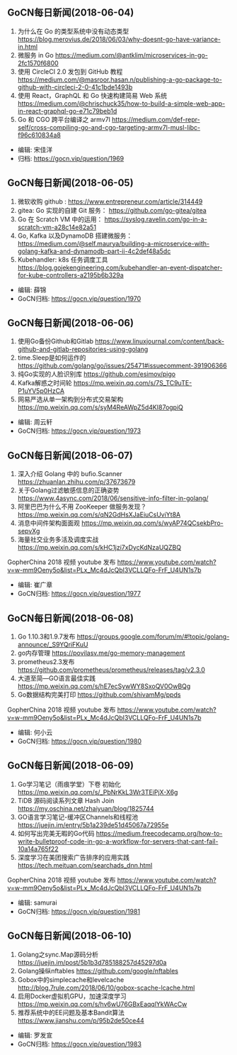 ## GoCN每日新闻(2018-06-04)

1. 为什么在 Go 的类型系统中没有动态类型 https://blog.merovius.de/2018/06/03/why-doesnt-go-have-variance-in.html
2. 微服务 in Go https://medium.com/@antklim/microservices-in-go-2fc1570f6800
3. 使用 CircleCI 2.0 发包到 GitHub 教程
https://medium.com/@masroor.hasan.n/publishing-a-go-package-to-github-with-circleci-2-0-41c1bde1493b
4. 使用 React，GraphQL 和 Go 快速构建简易 Web 系统 https://medium.com/@chrischuck35/how-to-build-a-simple-web-app-in-react-graphql-go-e71c79beb1d
5. Go 和 CGO 跨平台编译之 armv7l https://medium.com/def-repr-self/cross-compiling-go-and-cgo-targeting-armv7l-musl-libc-f96c610834a8

* 编辑: 宋佳洋   
* 归档: https://gocn.vip/question/1969


## GoCN每日新闻(2018-06-05)

1. 微软收购 github : https://www.entrepreneur.com/article/314449
2. gitea: Go 实现的自建 Git 服务： https://github.com/go-gitea/gitea
3. Go 在 Scratch VM 中的运用： https://syslog.ravelin.com/go-in-a-scratch-vm-a28c14e82a51
5. Go, Kafka 以及DynamoDB 搭建微服务： https://medium.com/@self.maurya/building-a-microservice-with-golang-kafka-and-dynamodb-part-ii-4c2def48a5dc
5. Kubehandler: k8s 任务调度工具  https://blog.gojekengineering.com/kubehandler-an-event-dispatcher-for-kube-controllers-a2195b6b329a


* 编辑: 薛锦
* GoCN归档:  https://gocn.vip/question/1970

## GoCN每日新闻(2018-06-06)

1. 使用Go备份Github和Gitlab https://www.linuxjournal.com/content/back-github-and-gitlab-repositories-using-golang
2. time.Sleep是如何运作的 https://github.com/golang/go/issues/25471#issuecomment-391906366 
3. 纯Go实现的人脸识别库 https://github.com/esimov/pigo
4. Kafka解惑之时间轮 https://mp.weixin.qq.com/s/7S_TC9uTE-P1uYV5p0HzCA
5. 网易严选从单一架构到分布式交易架构 https://mp.weixin.qq.com/s/syM4ReAWpZ5d4KI87ogpiQ


* 编辑: 周云轩
* GoCN归档:  https://gocn.vip/question/1973

## GoCN每日新闻(2018-06-07)

1. 深入介绍 Golang 中的 bufio.Scanner https://zhuanlan.zhihu.com/p/37673679
2. 关于Golang过滤敏感信息的正确姿势 https://www.4async.com/2018/06/sensitive-info-filter-in-golang/
3. 阿里巴巴为什么不用 ZooKeeper 做服务发现？https://mp.weixin.qq.com/s/qN2GdHsXJaEiuCsUviYt8A
4. 消息中间件架构面面观 https://mp.weixin.qq.com/s/wyAP74QCsekbPro-sepvXg
5. 海量社交业务多活及调度实战 https://mp.weixin.qq.com/s/kHC1jzi7xDycKdNzaUQZBQ

GopherChina 2018 视频 youtube 发布 https://www.youtube.com/watch?v=w-mm9Oeny5o&list=PLx_Mc4dJcQbl3VCLLQFo-FrF_U4UN1s7b

* 编辑: 崔广章
* GoCN归档: https://gocn.vip/question/1977

## GoCN每日新闻(2018-06-08)

1. Go 1.10.3和1.9.7发布 https://groups.google.com/forum/m/#!topic/golang-announce/_S9YQriFKuU
2. go内存管理 https://povilasv.me/go-memory-management
3. prometheus2.3发布 https://github.com/prometheus/prometheus/releases/tag/v2.3.0
4. 大道至简—GO语言最佳实践 https://mp.weixin.qq.com/s/hE7ecSywWY8SxoQV0OwBQg
5. Go数据结构完美打印 https://github.com/shivamMg/ppds

GopherChina 2018 视频 youtube 发布 https://www.youtube.com/watch?v=w-mm9Oeny5o&list=PLx_Mc4dJcQbl3VCLLQFo-FrF_U4UN1s7b

* 编辑: 何小云
* GoCN归档: https://gocn.vip/question/1980

## GoCN每日新闻(2018-06-09)

1. Go学习笔记（雨痕学堂）下卷 初始化 https://mp.weixin.qq.com/s/_PbNrKkL3Wr3TEiPjX-X6g
2. TiDB 源码阅读系列文章 Hash Join https://my.oschina.net/zhaiyuan/blog/1825744
3. GO语言学习笔记-缓冲区Channels和线程池 https://juejin.im/entry/5b1a239de51d45067a72955e
4. 如何写出完美无暇的Go代码 https://medium.freecodecamp.org/how-to-write-bulletproof-code-in-go-a-workflow-for-servers-that-cant-fail-10a14a765f22
5. 深度学习在美团搜索广告排序的应用实践 https://tech.meituan.com/searchads_dnn.html

GopherChina 2018 视频 youtube 发布 https://www.youtube.com/watch?v=w-mm9Oeny5o&list=PLx_Mc4dJcQbl3VCLLQFo-FrF_U4UN1s7b

* 编辑: samurai
* GoCN归档: https://gocn.vip/question/1981

## GoCN每日新闻(2018-06-10)

1. Golang之sync.Map源码分析 https://juejin.im/post/5b1b3d785188257d45297d0a
2. Golang操纵nftables https://github.com/google/nftables
3. Gobox中的simplecache和levelcache http://blog.7rule.com/2018/06/10/gobox-scache-lcache.html
4. 启用Docker虚拟机GPU，加速深度学习 https://mp.weixin.qq.com/s/hv6wU76GBxEaqqlYkWAcCw
5. 推荐系统中的EE问题及基本Bandit算法 https://www.jianshu.com/p/95b2de50ce44

* 编辑: 罗发宣
* GoCN归档: https://gocn.vip/question/1983
